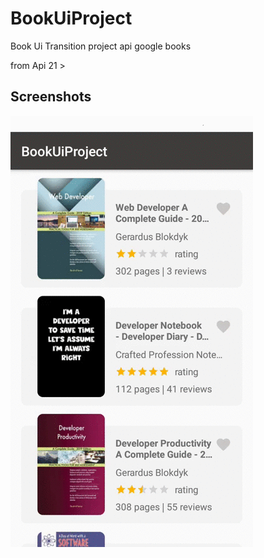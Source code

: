 # BookUiProject
 
 Book  Ui Transition project api google books 

from Api 21 >

Screenshots
-----------

![Demo screenshot][1]

[1]: /screenshots/app_test_2.gif
